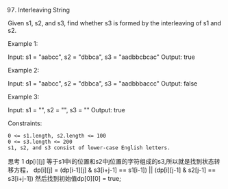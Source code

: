 97. Interleaving String

Given s1, s2, and s3, find whether s3 is formed by the interleaving of s1 and s2.

Example 1:

Input: s1 = "aabcc", s2 = "dbbca", s3 = "aadbbcbcac"
Output: true

Example 2:

Input: s1 = "aabcc", s2 = "dbbca", s3 = "aadbbbaccc"
Output: false

Example 3:

Input: s1 = "", s2 = "", s3 = ""
Output: true

Constraints:

    0 <= s1.length, s2.length <= 100
    0 <= s3.length <= 200
    s1, s2, and s3 consist of lower-case English letters.



思考
1 dp[i][j] 等于s1中i的位置和s2中j位置的字符组成的s3,所以就是找到状态转移方程，
dp[i][j] = (dp[i-1][j] & s3[i+j-1] == s1[i-1]) || (dp[i][j-1] & s2[j-1] == s3[i+j-1])
然后找到初始值dp[0][0] = true;

